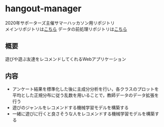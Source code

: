 # hangout-manager
2020年サポーターズ主催サマーハッカソン用リポジトリ  
メインリポジトリは[こちら](https://github.com/oba18/hangout-manager)
データの前処理リポジトリは[こちら](https://github.com/yamamoto-yuta/hangout-manager)

## 概要
遊びや遊ぶ友達をレコメンドしてくれるWebアプリケーション

## 内容
- アンケート結果を標準化した後に主成分分析を行い，各クラスのプロットを平均とした正規分布に従う乱数を用いることで，教師データのデータ拡張を行う
- 遊びのジャンルをレコメンドする機械学習モデルを構築する
- 一緒に遊びに行くと良さそうな人をレコメンドする機械学習モデルを構築する
